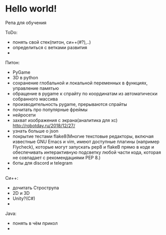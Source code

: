 # Hello world!
Репа для обучения

ToDo:
- понять свой стек(питон, си++(#?),..)
- определиться с ветками развития
- 

Питон:
- PyGame
- 3D в python
- сохранение глобальной и локальной переменных в функциях, управление памятью
- обращение в pygame к спрайту по координатам из автоматически собранного массива
- производительность pygame, прерываются спрайты
- почитать про популярные фреймы
- нейросети
- захват изображения с экрана(аналитика для хс) http://robotday.ru/2018/12/27/
- узнать больше о json
- покрытие тестами flake8(Многие текстовые редакторы, включая известные GNU Emacs и vim, имеют доступные
плагины (например Flycheck), которые могут запускать рер8 и flakeB
прямо в коде и обеспечивать интерактивную подсветку любой части кода, которая
не совпадает с рекомендациями РЕР 8.)
- боты для discord и telegram
- 

Си++:
- дочитать Строструпа
- 2D и 3D
- Unity?(C#)
-

Java:
- понять в чём прикол
-
